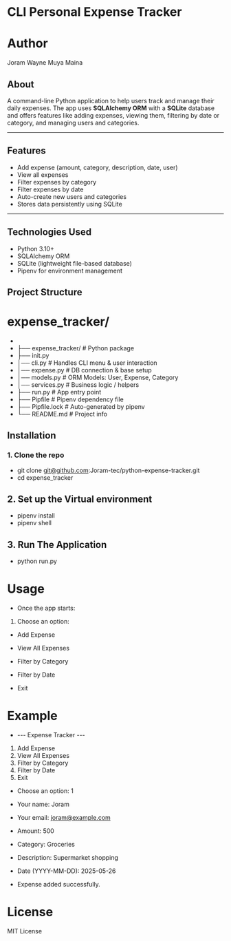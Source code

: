 #  CLI Personal Expense Tracker

# Author 
Joram Wayne Muya Maina 

## About 
A command-line Python application to help users track and manage their daily expenses. The app uses **SQLAlchemy ORM** with a **SQLite** database and offers features like adding expenses, viewing them, filtering by date or category, and managing users and categories.

---

##  Features

-  Add expense (amount, category, description, date, user)
-  View all expenses
-  Filter expenses by category
-  Filter expenses by date
-  Auto-create new users and categories
-  Stores data persistently using SQLite

---

##  Technologies Used

- Python 3.10+
- SQLAlchemy ORM
- SQLite (lightweight file-based database)
- Pipenv for environment management


##  Project Structure

# expense_tracker/
- 
- ├── expense_tracker/ # Python package
- ├── init.py
- │── cli.py # Handles CLI menu & user interaction
- │── expense.py # DB connection & base setup
- │── models.py # ORM Models: User, Expense, Category
- │── services.py # Business logic / helpers
- ├── run.py # App entry point
- ├── Pipfile # Pipenv dependency file
- ├── Pipfile.lock # Auto-generated by pipenv
- └── README.md # Project info


##  Installation

### 1. Clone the repo
- git clone git@github.com:Joram-tec/python-expense-tracker.git
- cd expense_tracker

## 2. Set up the Virtual environment
- pipenv install
- pipenv shell


## 3. Run The Application
- python run.py

# Usage                                             
- Once the app starts:
1. Choose an option:
 - Add Expense

 - View All Expenses

 - Filter by Category

 - Filter by Date

 - Exit

# Example
- --- Expense Tracker ---
1. Add Expense
2. View All Expenses
3. Filter by Category
4. Filter by Date
5. Exit

- Choose an option: 1
- Your name: Joram
- Your email: joram@example.com
- Amount: 500
- Category: Groceries
- Description: Supermarket shopping
- Date (YYYY-MM-DD): 2025-05-26

- Expense added successfully.

#  License
MIT License



